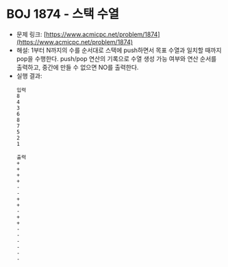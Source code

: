 # BOJ 1874 - 스택 수열

- 문제 링크: [https://www.acmicpc.net/problem/1874](https://www.acmicpc.net/problem/1874)
- 해설: 1부터 N까지의 수를 순서대로 스택에 push하면서 목표 수열과 일치할 때까지 pop을 수행한다. push/pop 연산의 기록으로 수열 생성 가능 여부와 연산 순서를 출력하고, 중간에 만들 수 없으면 NO를 출력한다.
- 실행 결과:
  ```text
  입력
  8
  4
  3
  6
  8
  7
  5
  2
  1

  출력
  +
  +
  +
  +
  -
  -
  +
  +
  -
  +
  +
  -
  -
  -
  -
  -
  -
  ```
